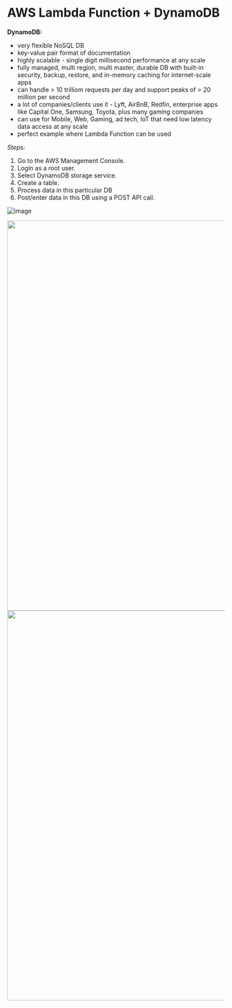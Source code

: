 # AWS Lambda Function + DynamoDB

__DynamoDB:__
- very flexible NoSQL DB
- key-value pair format of documentation
- highly scalable - single digit millisecond performance  at any scale
- fully managed, multi region, multi master, durable DB with built-in security, backup, restore, and in-memory caching for internet-scale apps
- can handle > 10 trilliom requests per day and support peaks of > 20 million per second
- a lot of companies/clients use it - Lyft, AirBnB, Redfin, enterprise apps like Capital One, Samsung, Toyota, plus many gaming companies
- can use for Mobile, Web, Gaming, ad tech, IoT that need low latency data access at any scale
- perfect example where Lambda Function can be used

_Steps:_
1. Go to the AWS Management Console.
2. Login as a root user.
3. Select DynamoDB storage service.
4. Create a table.
5. Process data in this particular DB
6. Post/enter data in this DB using a POST API call.

![image](https://user-images.githubusercontent.com/70295997/207703935-2f118085-8a54-453c-9681-94887a7e2182.png)

<img src="https://user-images.githubusercontent.com/70295997/207708326-4ea30952-3bad-4a7e-9333-6d10ce0b215a.png" width=900>
<img src="https://user-images.githubusercontent.com/70295997/207708225-a9fcebe3-11d8-4054-8d97-a4df66fad249.png" width=900>

